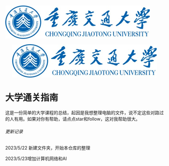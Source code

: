 ![](Docs/images/cqjtu.jpg)

<div align="center">
    <img src="Docs/images/cqjtu.jpg" alt="cqjtu">
</div>

# 大学通关指南

这是一份简单的大学课程的总结，起因是我想整理电脑的文件，说不定这些对路过的人有用。如果对你有帮助，请点点star和follow，这对我帮助很大。













###### 更新记录

2023/5/22 新建文件夹，开始本仓库的整理

2023/5/23增加计算机网络和AI








